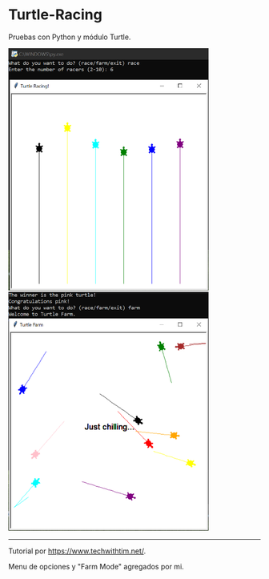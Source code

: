 # Turtle-Racing

Pruebas con Python y módulo Turtle.

<img src="https://github.com/guidocano/Turtle-Racing/blob/main/screenshots/turtle1.png" width="400" > <img src="https://github.com/guidocano/Turtle-Racing/blob/main/screenshots/turtle3.png" width="400" >



-------------------------------------

Tutorial por https://www.techwithtim.net/.

Menu de opciones y "Farm Mode" agregados por mi.

